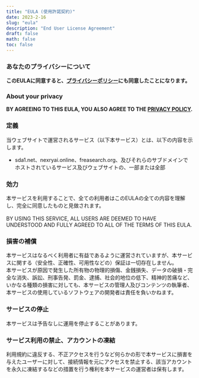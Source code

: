 ```yaml
---
title: "EULA (使用許諾契約)"
date: 2023-2-16
slug: "eula"
description: "End User License Agreement"
draft: false
math: false
toc: false
---
```

### あなたのプライバシーについて
**このEULAに同意すると、[プライバシーポリシー](https://nexryai.online/docs/privacy/)にも同意したことになります。**

### About your privacy
**BY AGREEING TO THIS EULA, YOU ALSO AGREE TO THE [PRIVACY POLICY](https://nexryai.online/docs/privacy/).**

### 定義
当ウェブサイトで運営されるサービス（以下本サービス）とは、以下の内容を示します。

 - sda1.net、nexryai.online、freasearch.org、及びそれらのサブドメインでホストされているサービス及びウェブサイトの、一部または全部

### 効力
本サービスを利用することで、全ての利用者はこのEULAの全ての内容を理解し、完全に同意したものと見做されます。<br><br>
BY USING THIS SERVICE, ALL USERS ARE DEEMED TO HAVE UNDERSTOOD AND FULLY AGREED TO ALL OF THE TERMS OF THIS EULA.

### 損害の補償
本サービスはなるべく利用者に有益であるように運営されていますが、本サービスに関する（安全性、正確性、可用性などの）保証は一切存在しません。  
本サービスが原因で発生した所有物の物理的損傷、金銭損失、データの破損・完全な消失、訴訟、刑事告発、罰金、逮捕、社会的地位の低下、精神的苦痛など、いかなる種類の損害に対しても、本サービスの管理人及びコンテンツの執筆者、本サービスの使用しているソフトウェアの開発者は責任を負いかねます。

### サービスの停止
本サービスは予告なしに運用を停止することがあります。

### サービス利用の禁止、アカウントの凍結
利用規約に違反する、不正アクセスを行うなど何らかの形で本サービスに損害を与えたユーザーに対して、接続情報を元にアクセスを禁止する、該当アカウントを永久に凍結するなどの措置を行う権利を本サービスの運営者は保有します。
